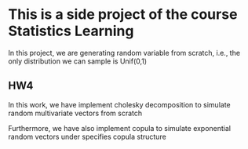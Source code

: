 # This is a side project of the course Statistics Learning

In this project, we are generating random variable from scratch, i.e., the only distribution we can sample is Unif(0,1)

## HW4

In this work, we have implement cholesky decomposition to simulate random multivariate vectors from scratch

Furthermore, we have also implement copula to simulate exponential random vectors under specifies copula structure